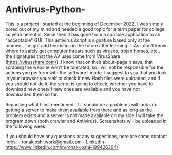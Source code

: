 # Antivirus-Python-

This is a project I started at the beginning of December 2022. I was simply bored out of my mind and needed a good topic for a term paper for college, so yeah here it is.
Since then it has gone from a console application to an "acceptable" GUI. 
This antivirus script is signature based only at the moment. I might add heuristics in the future after learning it.
As I don't know where to safely get computer threats such as viruses, trojan horses, etc., the signatures that the AV uses come from VirusShare (https://virusshare.com/). I know that on their about-page it says, that scraping the website won't be tolerated, so I will not be responsible for the actions you perform with the software I made. I suggest to you that you look in your browser yourself to check if new Hash files were uploaded, and if you should not do it, the script is going to check, whether you have to download new ones/if new ones are available and you have not downloaded them so far.

Regarding what I just mentioned, if it should be a problem I will look into getting a server to make them available from there and as long as the problem exists and a server is not made available on my side I will take the program down (both crawler and Antivirus).
Screenshots will be uploaded in the following week.

If you should have any questions or any suggestions, here are some contact infos:
      - ronakjoshi.work@gmail.com
      - LinkedIn- https://www.linkedin.com/in/ronak-joshi-199426364/
